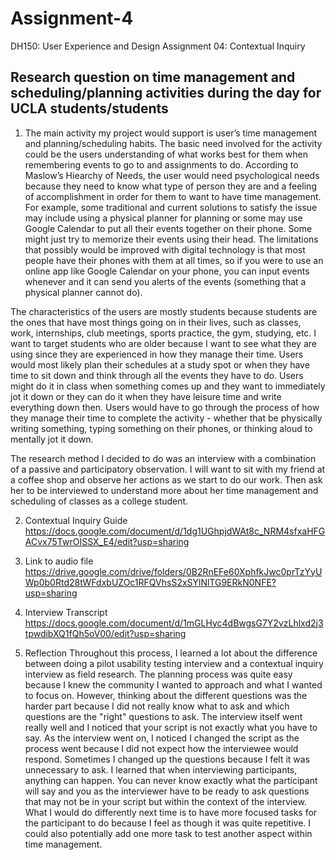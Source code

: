 # Assignment-4
DH150: User Experience and Design
Assignment 04: Contextual Inquiry

## Research question on time management and scheduling/planning activities during the day for UCLA students/students

1. The main activity my project would support is user’s time management and planning/scheduling habits. The basic need involved for the activity could be the users understanding of what works best for them when remembering events to go to and assignments to do. According to Maslow’s Hiearchy of Needs, the user would need psychological needs because they need to know what type of person they are and a feeling of accomplishment in order for them to want to have time management. For example, some traditional and current solutions to satisfy the issue may include using a physical planner for planning or some may use Google Calendar to put all their events together on their phone. Some might just try to memorize their events using their head. The limitations that possibly would be improved with digital technology is that most people have their phones with them at all times, so if you were to use an online app like Google Calendar on your phone, you can input events whenever and it can send you alerts of the events (something that a physical planner cannot do). 

The characteristics of the users are mostly students because students are the ones that have most things going on in their lives, such as classes, work, internships, club meetings, sports practice, the gym, studying, etc. I want to target students who are older because I want to see what they are using since they are experienced in how they manage their time. Users would most likely plan their schedules at a study spot or when they have time to sit down and think through all the events they have to do. Users might do it in class when something comes up and they want to immediately jot it down or they can do it when they have leisure time and write everything down then. Users would have to go through the process of how they manage their time to complete the activity - whether that be physically writing something, typing something on their phones, or thinking aloud to mentally jot it down.

The research method I decided to do was an interview with a combination of a passive and participatory observation. I will want to sit with my friend at a coffee shop and observe her actions as we start to do our work. Then ask her to be interviewed to understand more about her time management and scheduling of classes as a college student. 

2. Contextual Inquiry Guide
https://docs.google.com/document/d/1dg1UGhpjdWAt8c_NRM4sfxaHFGACvx75TwrOISSX_E4/edit?usp=sharing

3. Link to audio file
https://drive.google.com/drive/folders/0B2RnEFe60XphfkJwc0prTzYyUWp0b0Rtd28tWFdxbUZOc1RFQVhsS2xSYlNlTG9ERkN0NFE?usp=sharing

4. Interview Transcript
https://docs.google.com/document/d/1mGLHyc4dBwgsG7Y2vzLhlxd2j3tpwdibXQ1fQh5oV00/edit?usp=sharing

5. Reflection
Throughout this process, I learned a lot about the difference between doing a pilot usability testing interview and a contextual inquiry interview as field research. The planning process was quite easy because I knew the community I wanted to approach and what I wanted to focus on. However, thinking about the different questions was the harder part because I did not really know what to ask and which questions are the "right" questions to ask. The interview itself went really well and I noticed that your script is not exactly what you have to say. As the interview went on, I noticed I changed the script as the process went because I did not expect how the interviewee would respond. Sometimes I changed up the questions because I felt it was unnecessary to ask. I learned that when interviewing participants, anything can happen. You can never know exactly what the participant will say and you as the interviewer have to be ready to ask questions that may not be in your script but within the context of the interview. What I would do differently next time is to have more focused tasks for the participant to do because I feel as though it was quite repetitive. I could also potentially add one more task to test another aspect within time management. 
